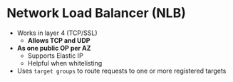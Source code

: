 # Network Load Balancer (NLB)

- Works in layer 4 (TCP/SSL)
  - **Allows TCP and UDP**
- **As one public OP per AZ**
  - Supports Elastic IP
  - Helpful when whitelisting
- Uses `target groups` to route requests to one or more registered targets
